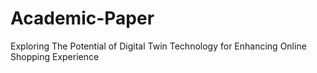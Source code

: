 # Academic-Paper
Exploring The Potential of Digital Twin Technology for Enhancing Online Shopping Experience
